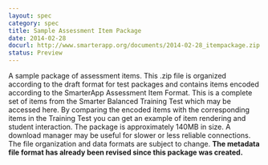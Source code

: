 ```yaml
---
layout: spec
category: spec
title: Sample Assessment Item Package
date: 2014-02-28
docurl: http://www.smarterapp.org/documents/2014-02-28_itempackage.zip
status: Preview
---
```

A sample package of assessment items. This .zip file is organized according to the draft format for test packages and contains items encoded according to the SmarterApp Assessment Item Format. This is a complete set of items from the Smarter Balanced Training Test which may be accessed here. By comparing the encoded items with the corresponding items in the Training Test you can get an example of item rendering and student interaction. The package is approximately 140MB in size. A download manager may be useful for slower or less reliable connections. The file organization and data formats are subject to change. **The metadata file format has already been revised since this package was created.**

